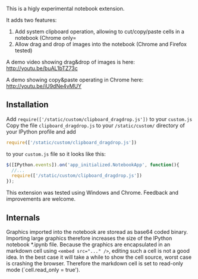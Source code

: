 This is a higly experimental notebook extension.

It adds two features:
1) Add system clipboard operation, allowing to cut/copy/paste cells in a notebook (Chrome only=
2) Allow drag and drop of images into the notebook (Chrome and Firefox tested)

A demo video showing drag&drop of images is here:
http://youtu.be/buAL1bTZ73c

A demo showing copy&paste operating in Chrome here:
http://youtu.be/iU9dNe4vMUY

## Installation

Add `require(['/static/custom/clipboard_dragdrop.js'])` to your `custom.js` 
Copy the file `clipboard_dragdrop.js` to your `/static/custom/` directory of your IPython profile and add
```javascript
require(['/static/custom/clipboard_dragdrop.js'])
```
to your `custom.js` file so it looks like this:

```javascript
$([IPython.events]).on('app_initialized.NotebookApp', function(){
  //... 
  require(['/static/custom/clipboard_dragdrop.js'])
});
```
This extension was tested using Windows and Chrome. Feedback and improvements are welcome.

## Internals
Graphics imported into the notebook are storead as base64 coded binary. Importing large graphics therefore increases the size of the IPython notebook *.ipynb file.
Because the graphics are encapsulated in an markdown cell using `<embed src="..." />`, editing such a cell is not a good idea. In the best case it will take a while to show the cell source, worst case is crashing the browser. Therefore the markdown cell is set to read-only mode (`cell.read_only = true').
